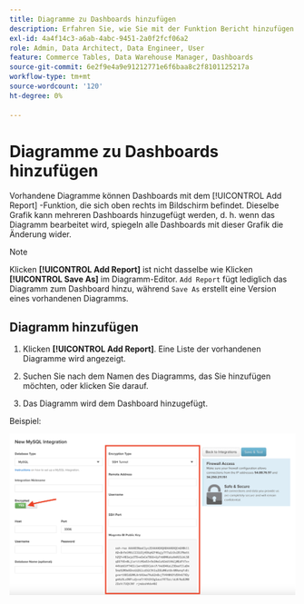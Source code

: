 ```yaml
---
title: Diagramme zu Dashboards hinzufügen
description: Erfahren Sie, wie Sie mit der Funktion Bericht hinzufügen Diagramme zu Dashboards hinzufügen.
exl-id: 4a4f14c3-a6ab-4abc-9451-2a0f2fcf06a2
role: Admin, Data Architect, Data Engineer, User
feature: Commerce Tables, Data Warehouse Manager, Dashboards
source-git-commit: 6e2f9e4a9e91212771e6f6baa8c2f8101125217a
workflow-type: tm+mt
source-wordcount: '120'
ht-degree: 0%

---
```


# Diagramme zu Dashboards hinzufügen

Vorhandene Diagramme können Dashboards mit dem [!UICONTROL Add Report] -Funktion, die sich oben rechts im Bildschirm befindet. Dieselbe Grafik kann mehreren Dashboards hinzugefügt werden, d. h. wenn das Diagramm bearbeitet wird, spiegeln alle Dashboards mit dieser Grafik die Änderung wider.

>[!NOTE]
>
>Klicken **[!UICONTROL Add Report]** ist nicht dasselbe wie Klicken **[!UICONTROL Save As]** im Diagramm-Editor. `Add Report` fügt lediglich das Diagramm zum Dashboard hinzu, während `Save As` erstellt eine Version eines vorhandenen Diagramms.

## Diagramm hinzufügen

1. Klicken **[!UICONTROL Add Report]**. Eine Liste der vorhandenen Diagramme wird angezeigt.

1. Suchen Sie nach dem Namen des Diagramms, das Sie hinzufügen möchten, oder klicken Sie darauf.

1. Das Diagramm wird dem Dashboard hinzugefügt.

Beispiel:

![Diagramm hinzufügen](../../assets/sql-integration-encrypted-yes.png)
